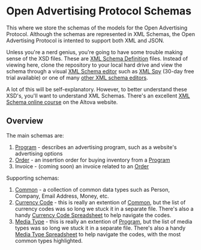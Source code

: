 Open Advertising Protocol Schemas
=======================

This where we store the schemas of the models for the Open Advertising Protocol. Although the schemas 
are represented in XML Schemas, the Open Advertising Protocol is intented to support both XML and JSON. 

Unless you're a nerd genius, you're going to have some trouble making sense of the XSD files. These are
[XML Schema Definition](http://en.wikipedia.org/wiki/XML_Schema_%28W3C%29) files. Instead of viewing here,
clone the repository to your local hard drive and view the schema through a visual [XML Schema editor](http://en.wikipedia.org/wiki/XML_Schema_Editor) 
such as [XML Spy](http://www.altova.com/xmlspy.html) (30-day free trial available) or one of
many [other XML schema editors](http://en.wikipedia.org/wiki/XML_Schema_Editor#XML_Schema_Editors).

A lot of this will be self-explanatory. However, to better understand these XSD's, you'll want to understand XML Schemas.  There's an excellent
[XML Schema online course](http://altova-aot.s3.amazonaws.com/Altova%20XML%20Schema%201.1%20Technology/player.html) on the Altova website.

Overview
-------------
The main schemas are:

1. [Program](https://github.com/OpenAdvertisingProtocol/OpenAdvertisingProtocol/blob/master/model/schemas/program.xsd) - describes an advertising program, such as a website's advertising options
2. [Order](https://github.com/OpenAdvertisingProtocol/OpenAdvertisingProtocol/blob/master/model/schemas/order.xsd) - an insertion order for buying inventory from a [Program](https://github.com/OpenAdvertisingProtocol/OpenAdvertisingProtocol/blob/master/model/schemas/program.xsd)
3. Invoice - (coming soon) an invoice related to an [Order](https://github.com/OpenAdvertisingProtocol/OpenAdvertisingProtocol/blob/master/model/schemas/order.xsd)

Supporting schemas:

1. [Common](https://github.com/OpenAdvertisingProtocol/OpenAdvertisingProtocol/blob/master/model/schemas/common.xsd) - a collection of common data types such as Person, Company, Email Address, Money, etc.
2. [Currency Code](https://github.com/OpenAdvertisingProtocol/OpenAdvertisingProtocol/blob/master/model/schemas/currencyCode.xsd) - this is really an extention of [Common](https://github.com/OpenAdvertisingProtocol/OpenAdvertisingProtocol/blob/master/model/schemas/common.xsd), but the list of currency codes was so long we stuck it in a separate file. There's also a handy [Currency Code Spreadsheet](https://github.com/OpenAdvertisingProtocol/OpenAdvertisingProtocol/blob/master/model/schemas/currencyCodes.xlsx?raw=true) to help navigate the codes.
3. [Media Type]() - this is really an extention of [Program](https://github.com/OpenAdvertisingProtocol/OpenAdvertisingProtocol/blob/master/model/schemas/program.xsd), but the list of media types was so long we stuck it in a separate file. There's also a handy [Media Type Spreadsheet](https://github.com/OpenAdvertisingProtocol/OpenAdvertisingProtocol/blob/master/model/schemas/mediaTypes.xlsx?raw=true) to help navigate the codes, with the most common types highlighted.





